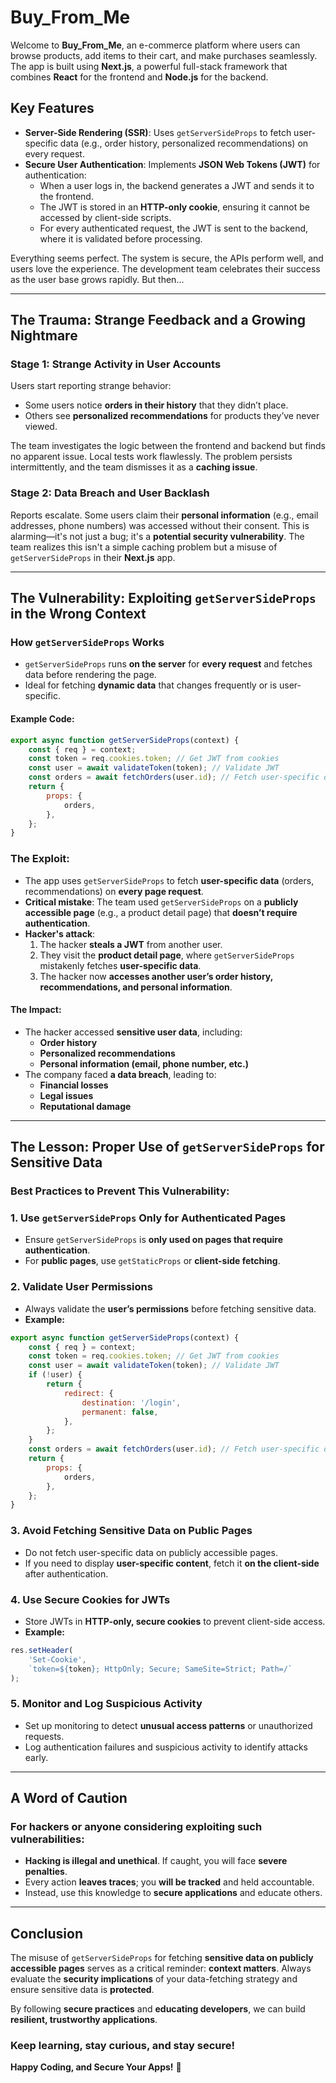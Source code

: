 # Buy_From_Me

Welcome to **Buy_From_Me**, an e-commerce platform where users can browse products, add items to their cart, and make purchases seamlessly. The app is built using **Next.js**, a powerful full-stack framework that combines **React** for the frontend and **Node.js** for the backend. 

## Key Features
- **Server-Side Rendering (SSR)**: Uses `getServerSideProps` to fetch user-specific data (e.g., order history, personalized recommendations) on every request.
- **Secure User Authentication**: Implements **JSON Web Tokens (JWT)** for authentication:
  - When a user logs in, the backend generates a JWT and sends it to the frontend.
  - The JWT is stored in an **HTTP-only cookie**, ensuring it cannot be accessed by client-side scripts.
  - For every authenticated request, the JWT is sent to the backend, where it is validated before processing.

Everything seems perfect. The system is secure, the APIs perform well, and users love the experience. The development team celebrates their success as the user base grows rapidly. But then...

---

## The Trauma: Strange Feedback and a Growing Nightmare

### Stage 1: Strange Activity in User Accounts
Users start reporting strange behavior:
- Some users notice **orders in their history** that they didn’t place.
- Others see **personalized recommendations** for products they’ve never viewed.

The team investigates the logic between the frontend and backend but finds no apparent issue. Local tests work flawlessly. The problem persists intermittently, and the team dismisses it as a **caching issue**.

### Stage 2: Data Breach and User Backlash
Reports escalate. Some users claim their **personal information** (e.g., email addresses, phone numbers) was accessed without their consent. This is alarming—it's not just a bug; it's a **potential security vulnerability**. The team realizes this isn't a simple caching problem but a misuse of `getServerSideProps` in their **Next.js** app.

---

## The Vulnerability: Exploiting `getServerSideProps` in the Wrong Context

### How `getServerSideProps` Works
- `getServerSideProps` runs **on the server** for **every request** and fetches data before rendering the page.
- Ideal for fetching **dynamic data** that changes frequently or is user-specific.

#### Example Code:
```javascript
export async function getServerSideProps(context) {
    const { req } = context;
    const token = req.cookies.token; // Get JWT from cookies
    const user = await validateToken(token); // Validate JWT
    const orders = await fetchOrders(user.id); // Fetch user-specific data
    return {
        props: {
            orders,
        },
    };
}
```

### The Exploit:
- The app uses `getServerSideProps` to fetch **user-specific data** (orders, recommendations) on **every page request**.
- **Critical mistake**: The team used `getServerSideProps` on a **publicly accessible page** (e.g., a product detail page) that **doesn’t require authentication**.
- **Hacker's attack**:
  1. The hacker **steals a JWT** from another user.
  2. They visit the **product detail page**, where `getServerSideProps` mistakenly fetches **user-specific data**.
  3. The hacker now **accesses another user’s order history, recommendations, and personal information**.

#### The Impact:
- The hacker accessed **sensitive user data**, including:
  - **Order history**
  - **Personalized recommendations**
  - **Personal information (email, phone number, etc.)**
- The company faced **a data breach**, leading to:
  - **Financial losses**
  - **Legal issues**
  - **Reputational damage**

---

## The Lesson: Proper Use of `getServerSideProps` for Sensitive Data
### Best Practices to Prevent This Vulnerability:

### 1. **Use `getServerSideProps` Only for Authenticated Pages**
- Ensure `getServerSideProps` is **only used on pages that require authentication**.
- For **public pages**, use `getStaticProps` or **client-side fetching**.

### 2. **Validate User Permissions**
- Always validate the **user’s permissions** before fetching sensitive data.
- **Example:**
```javascript
export async function getServerSideProps(context) {
    const { req } = context;
    const token = req.cookies.token; // Get JWT from cookies
    const user = await validateToken(token); // Validate JWT
    if (!user) {
        return {
            redirect: {
                destination: '/login',
                permanent: false,
            },
        };
    }
    const orders = await fetchOrders(user.id); // Fetch user-specific data
    return {
        props: {
            orders,
        },
    };
}
```

### 3. **Avoid Fetching Sensitive Data on Public Pages**
- Do not fetch user-specific data on publicly accessible pages.
- If you need to display **user-specific content**, fetch it **on the client-side** after authentication.

### 4. **Use Secure Cookies for JWTs**
- Store JWTs in **HTTP-only, secure cookies** to prevent client-side access.
- **Example:**
```javascript
res.setHeader(
    'Set-Cookie',
    `token=${token}; HttpOnly; Secure; SameSite=Strict; Path=/`
);
```

### 5. **Monitor and Log Suspicious Activity**
- Set up monitoring to detect **unusual access patterns** or unauthorized requests.
- Log authentication failures and suspicious activity to identify attacks early.

---

## A Word of Caution
### For hackers or anyone considering exploiting such vulnerabilities:
- **Hacking is illegal and unethical**. If caught, you will face **severe penalties**.
- Every action **leaves traces**; you **will be tracked** and held accountable.
- Instead, use this knowledge to **secure applications** and educate others.

---

## Conclusion
The misuse of `getServerSideProps` for fetching **sensitive data on publicly accessible pages** serves as a critical reminder: **context matters**. Always evaluate the **security implications** of your data-fetching strategy and ensure sensitive data is **protected**.

By following **secure practices** and **educating developers**, we can build **resilient, trustworthy applications**.

### **Keep learning, stay curious, and stay secure!**

**Happy Coding, and Secure Your Apps!** 🚀